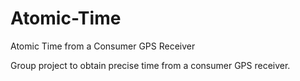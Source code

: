 # Atomic-Time
Atomic Time from a Consumer GPS Receiver

Group project to obtain precise time from a consumer GPS receiver.

